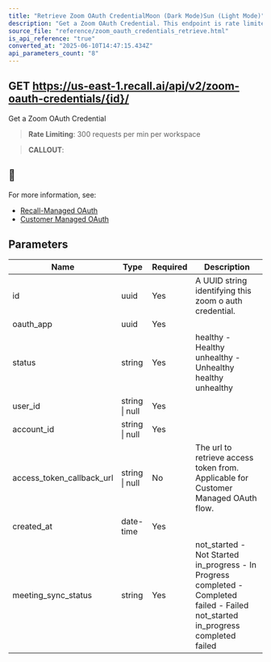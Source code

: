 ```yaml
---
title: "Retrieve Zoom OAuth CredentialMoon (Dark Mode)Sun (Light Mode)"
description: "Get a Zoom OAuth Credential. This endpoint is rate limited to: 300 requests per min per workspace"
source_file: "reference/zoom_oauth_credentials_retrieve.html"
is_api_reference: "true"
converted_at: "2025-06-10T14:47:15.434Z"
api_parameters_count: "8"
---
```

## GET https://us-east-1.recall.ai/api/v2/zoom-oauth-credentials/{id}/

Get a Zoom OAuth Credential

> **Rate Limiting**: 300 requests per min per workspace

> **CALLOUT**:

## 📘

For more information, see:
- [Recall-Managed OAuth](/docs/recall-managed-oauth#calling-the-recall-api.md)
- [Customer Managed OAuth](/docs/customer-managed-oauth#registering-the-callback-url-in-the-recall-api.md)
## Parameters

| Name | Type | Required | Description |
| --- | --- | --- | --- |
| id | uuid | Yes | A UUID string identifying this zoom o auth credential. |
| oauth_app | uuid | Yes |  |
| status | string | Yes | healthy - Healthy unhealthy - Unhealthy  healthy unhealthy |
| user_id | string \| null | Yes |  |
| account_id | string \| null | Yes |  |
| access_token_callback_url | string \| null | No | The url to retrieve access token from. Applicable for Customer Managed OAuth flow. |
| created_at | date-time | Yes |  |
| meeting_sync_status | string | Yes | not_started - Not Started in_progress - In Progress completed - Completed failed - Failed  not_started in_progress completed failed |
